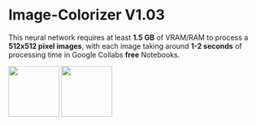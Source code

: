 # Image-Colorizer V1.03

This neural network requires at least **1.5 GB** of VRAM/RAM to process a **512x512 pixel images**, with each image taking around **1-2 seconds** of processing time in Google Collabs **free** Notebooks.


<p float="left">
  <img src="https://cdn.discordapp.com/attachments/997620797826945045/1039617766518431784/unknown.png" width="100" />
  <img src="https://cdn.discordapp.com/attachments/997620797826945045/1039617784797204520/unknown.png" width="100" /> 
</p>
